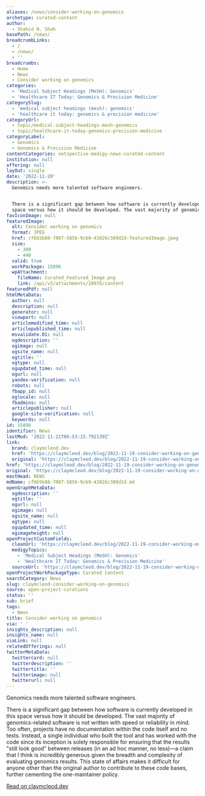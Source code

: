 ```yaml
---
aliases: /news/consider-working-on-genomics
archetype: curated-content
author:
  - Shahid N. Shah
basePath: /news/
breadcrumbLinks:
  - /
  - /news/
  - ''
breadcrumbs:
  - Home
  - News
  - Consider working on genomics
categories:
  - 'Medical Subject Headings (MeSH): Genomics'
  - 'Healthcare IT Today: Genomics & Precision Medicine'
categorySlug:
  - 'medical subject headings (mesh): genomics'
  - 'healthcare it today: genomics & precision medicine'
categoryUrl:
  - topic/medical-subject-headings-mesh-genomics
  - topic/healthcare-it-today-genomics-precision-medicine
categoryLabel:
  - Genomics
  - Genomics & Precision Medicine
contentCategories: netspective-medigy-news-curated-content
institution: null
offering: null
layOut: single
date: '2022-11-20'
description: >-
  Genomics needs more talented software engineers.


  There is a significant gap between how software is currently developed in this
  space versus how it should be developed. The vast majority of genomics-
favIconImage: null
featuredImage:
  alt: Consider working on genomics
  format: JPEG
  href: cf6b5b88-7807-5856-9cb9-43826c389d2d-featuredImage.jpeg
  size:
    - 300
    - 440
  valid: true
  workPackage: 15896
  wpAttachment:
    fileName: Curated_Featured_Image.png
    link: /api/v3/attachments/28976/content
featuredPdf: null
htmlMetaData:
  author: null
  description: null
  generator: null
  viewport: null
  articlemodified_time: null
  articlepublished_time: null
  msvalidate.01: null
  ogdescription: ''
  ogimage: null
  ogsite_name: null
  ogtitle: ''
  ogtype: null
  ogupdated_time: null
  ogurl: null
  yandex-verification: null
  robots: null
  fbapp_id: null
  oglocale: null
  fbadmins: null
  articlepublisher: null
  google-site-verification: null
  keywords: null
id: 15896
identifier: News
lastMod: '2022-11-21T06:53:15.792139Z'
link:
  brand: claymcleod.dev
  href: 'https://claymcleod.dev/blog/2022-11-19-consider-working-on-genomics.html'
  original: 'https://claymcleod.dev/blog/2022-11-19-consider-working-on-genomics.html'
href: 'https://claymcleod.dev/blog/2022-11-19-consider-working-on-genomics.html'
original: 'https://claymcleod.dev/blog/2022-11-19-consider-working-on-genomics.html'
mastHead: NEWS
mdName: cf6b5b88-7807-5856-9cb9-43826c389d2d.md
openGraphMetaData:
  ogdescription: ''
  ogtitle: ''
  ogurl: null
  ogimage: null
  ogsite_name: null
  ogtype: null
  ogupdated_time: null
  ogimageheight: null
openProjectCustomFields:
  cleanUrl: 'https://claymcleod.dev/blog/2022-11-19-consider-working-on-genomics.html'
  medigyTopics:
    - 'Medical Subject Headings (MeSH): Genomics'
    - 'Healthcare IT Today: Genomics & Precision Medicine'
  sourceUrl: 'https://claymcleod.dev/blog/2022-11-19-consider-working-on-genomics.html'
openProjectWorkPackageType: Curated Content
searchCategory: News
slug: claymcleod-consider-working-on-genomics
source: open-project-curations
status: ''
sub: brief
tags:
  - News
title: Consider working on genomics
via: ' '
insights_description: null
insights_name: null
viaLink: null
relatedOfferings: null
twitterMetaData:
  twittercard: null
  twitterdescription: ''
  twittertitle: ''
  twitterimage: null
  twitterurl: null
---
```

Genomics needs more talented software engineers.

There is a significant gap between how software is currently developed in this space versus how it should be developed. The vast majority of genomics-related software is not written with speed or reliability in mind. Too often, projects have no documentation within the code itself and no tests. Instead, a single individual who built the tool and has worked with the code since its inception is solely responsible for ensuring that the results &quot;still look good&quot; between releases (in an ad hoc manner, no less)—a claim that I think is incredibly generous given the breadth and complexity of evaluating genomics results. This state of affairs makes it difficult for anyone other than the original author to contribute to these code bases, further cementing the one-maintainer policy.

[Read on claymcleod.dev](https://claymcleod.dev/blog/2022-11-19-consider-working-on-genomics.html)